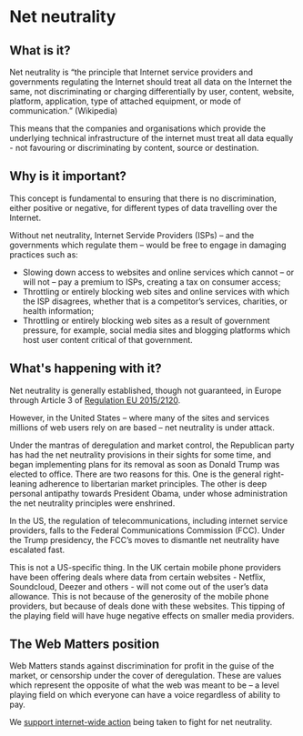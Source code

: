 # Net neutrality

## What is it?

Net neutrality is “the principle that Internet service providers and governments regulating the Internet should treat all data on the Internet the same, not discriminating or charging differentially by user, content, website, platform, application, type of attached equipment, or mode of communication.” (Wikipedia)

This means that the companies and organisations which provide the underlying technical infrastructure of the internet must treat all data equally - not favouring or discriminating by content, source or destination.

## Why is it important?

This concept is fundamental to ensuring that there is no discrimination, either positive or negative, for different types of data travelling over the Internet.

Without net neutrality, Internet Servide Providers (ISPs) – and the governments which regulate them – would be free to engage in damaging practices such as:

* Slowing down access to websites and online services which cannot – or will not – pay a premium to ISPs, creating a tax on consumer access;
* Throttling or entirely blocking web sites and online services with which the ISP disagrees, whether that is a competitor’s services, charities, or health information;
* Throttling or entirely blocking web sites as a result of government pressure, for example, social media sites and blogging platforms which host user content critical of that government.

## What's happening with it?

Net neutrality is generally established, though not guaranteed, in Europe through Article 3 of [Regulation EU 2015/2120](http://eur-lex.europa.eu/legal-content/EN/TXT/HTML/?uri=CELEX:32015R2120&rid=2).

However, in the United States – where many of the sites and services millions of web users rely on are based – net neutrality is under attack.

Under the mantras of deregulation and market control, the Republican party has had the net neutrality provisions in their sights for some time, and began implementing plans for its removal as soon as Donald Trump was elected to office. There are two reasons for this. One is the general right-leaning adherence to libertarian market principles. The other is deep personal antipathy towards President Obama, under whose administration the net neutrality principles were enshrined.

In the US, the regulation of telecommunications, including internet service providers, falls to the Federal Communications Commission (FCC). Under the Trump presidency, the FCC’s moves to dismantle net neutrality have escalated fast.

This is not a US-specific thing. In the UK certain mobile phone providers have been offering deals where data from certain websites - Netflix, Soundcloud, Deezer and others - will not come out of the user’s data allowance. This is not because of the generosity of the mobile phone providers, but because of deals done with these websites. This tipping of the playing field will have huge negative effects on smaller media providers.

## The Web Matters position

Web Matters stands against discrimination for profit in the guise of the market, or censorship under the cover of deregulation. These are values which represent the opposite of what the web was meant to be – a level playing field on which everyone can have a voice regardless of ability to pay.

We [support internet-wide action](https://www.web-matters.co.uk/web-matters-supports-fight-net-neutrality/) being taken to fight for net neutrality.